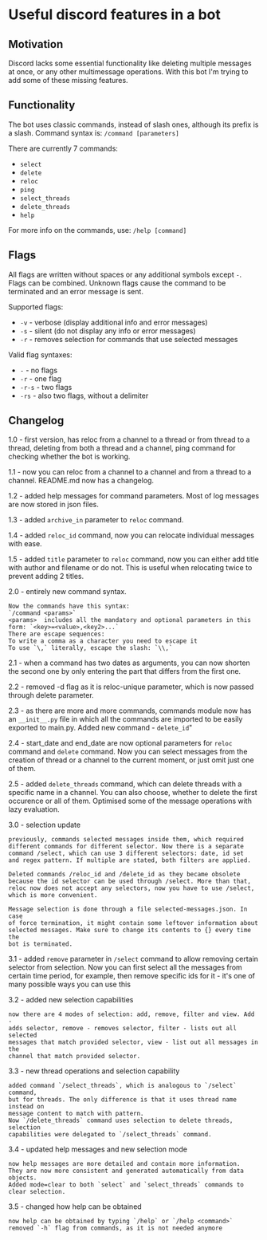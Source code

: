 # Useful discord features in a bot

## Motivation

Discord lacks some essential functionality like deleting multiple messages at once, or any other multimessage operations.
With this bot I'm trying to add some of these missing features.

## Functionality

The bot uses classic commands, instead of slash ones, although its prefix is a slash.
Command syntax is:
`/command [parameters]`

There are currently 7 commands:

- `select`
- `delete`
- `reloc`
- `ping`
- `select_threads`
- `delete_threads`
- `help`

For more info on the commands, use:
`/help [command]`

## Flags

All flags are written without spaces or any additional symbols except `-`. Flags can be combined. Unknown flags cause the command to be terminated and an error message is sent.

Supported flags:

- `-v` - verbose (display additional info and error messages)
- `-s` - silent (do not display any info or error messages)
- `-r` - removes selection for commands that use selected messages

Valid flag syntaxes:

- `-` - no flags
- `-r` - one flag
- `-r-s` - two flags
- `-rs` - also two flags, without a delimiter

## Changelog

1.0 - first version, has reloc from a channel to a thread or from thread to a thread, deleting from both a thread and a channel, ping command for checking whether the bot is working.

1.1 - now you can reloc from a channel to a channel and from a thread to a channel. README.md now has a changelog.

1.2 - added help messages for command parameters. Most of log messages are now stored in json files.

1.3 - added `archive_in` parameter to `reloc` command.

1.4 - added `reloc_id` command, now you can relocate individual messages with ease.

1.5 - added `title` parameter to `reloc` command, now you can either add title with author and filename or do not. This is useful when relocating twice to prevent adding 2 titles.

2.0 - entirely new command syntax.

    Now the commands have this syntax:
    `/command <params>`
    <params>  includes all the mandatory and optional parameters in this
    form: `<key>=<value>,<key2>...`
    There are escape sequences:
    To write a comma as a character you need to escape it     
    To use `\,` literally, escape the slash: `\\,`

2.1 - when a command has two dates as arguments, you can now shorten the second one by only entering the part that differs from the first one.

2.2 - removed -d flag as it is reloc-unique parameter, which is
now passed through delete parameter.

2.3 - as there are more and more commands, commands module now has an `__init__.py` file in which all the commands are imported to be easily exported to main.py. Added new command - `delete_id`"

2.4 - start_date and end_date are now optional parameters for `reloc` command and `delete` command. Now you can select messages from the creation of thread or a channel to the current moment, or just omit just one of them.

2.5 - added `delete_threads` command, which can delete threads with a specific name in a channel. You can also choose, whether to delete the first occurence or all of them. Optimised some of the message operations with lazy evaluation.

3.0 - selection update

    previously, commands selected messages inside them, which required
    different commands for different selector. Now there is a separate
    command /select, which can use 3 different selectors: date, id set
    and regex pattern. If multiple are stated, both filters are applied.

    Deleted commands /reloc_id and /delete_id as they became obsolete
    because the id selector can be used through /select. More than that,
    reloc now does not accept any selectors, now you have to use /select,
    which is more convenient.

    Message selection is done through a file selected-messages.json. In case
    of force termination, it might contain some leftover information about
    selected messages. Make sure to change its contents to {} every time the
    bot is terminated.

3.1 - added `remove` parameter in `/select` command to allow removing certain selector from selection. Now you can first select all the messages from certain time period, for example, then remove specific ids for it - it's one of many possible ways you can use this

3.2 - added new selection capabilities

    now there are 4 modes of selection: add, remove, filter and view. Add -
    adds selector, remove - removes selector, filter - lists out all selected
    messages that match provided selector, view - list out all messages in the
    channel that match provided selector.

3.3 - new thread operations and selection capability

    added command `/select_threads`, which is analogous to `/select` command,
    but for threads. The only difference is that it uses thread name instead on
    message content to match with pattern.
    Now `/delete_threads` command uses selection to delete threads, selection
    capabilities were delegated to `/select_threads` command.

3.4 - updated help messages and new selection mode

    now help messages are more detailed and contain more information.
    They are now more consistent and generated automatically from data objects.
    Added mode=clear to both `select` and `select_threads` commands to clear selection.

3.5 - changed how help can be obtained

    now help can be obtained by typing `/help` or `/help <command>`
    removed `-h` flag from commands, as it is not needed anymore
